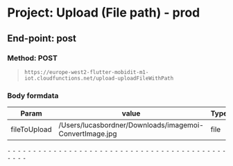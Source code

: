 # Project: Upload (File path) - prod

## End-point: post
### Method: POST
>```
>https://europe-west2-flutter-mobidit-m1-iot.cloudfunctions.net/upload-uploadFileWithPath
>```
### Body formdata

|Param|value|Type|
|---|---|---|
|fileToUpload|/Users/lucasbordner/Downloads/imagemoi-ConvertImage.jpg|file|



⁃ ⁃ ⁃ ⁃ ⁃ ⁃ ⁃ ⁃ ⁃ ⁃ ⁃ ⁃ ⁃ ⁃ ⁃ ⁃ ⁃ ⁃ ⁃ ⁃ ⁃ ⁃ ⁃ ⁃ ⁃ ⁃ ⁃ ⁃ ⁃ ⁃ ⁃ ⁃ ⁃ ⁃ ⁃ ⁃ ⁃ ⁃ ⁃ ⁃ ⁃ ⁃ ⁃ ⁃ ⁃ ⁃ ⁃
